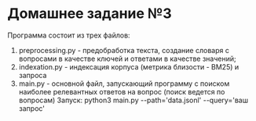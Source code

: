 # Домашнее задание №3

Программа состоит из трех файлов:

1. preprocessing.py - предобработка текста, создание словаря с вопросами в качестве ключей и ответами в качестве значений;
2. indexation.py - индексация корпуса (метрика близости - BM25) и запроса
3. main.py - основной файл, запускающий программу с поиском наиболее релевантных ответов на вопрос (поиск ведется по вопросам)
Запуск: python3 main.py --path='data.jsonl' --query='ваш запрос'

